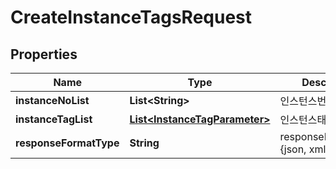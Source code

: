 
# CreateInstanceTagsRequest

## Properties
Name | Type | Description | Notes
------------ | ------------- | ------------- | -------------
**instanceNoList** | **List&lt;String&gt;** | 인스턴스번호리스트 | 
**instanceTagList** | [**List&lt;InstanceTagParameter&gt;**](InstanceTagParameter.md) | 인스턴스태그리스트 | 
**responseFormatType** | **String** | responseFormatType {json, xml} |  [optional]



